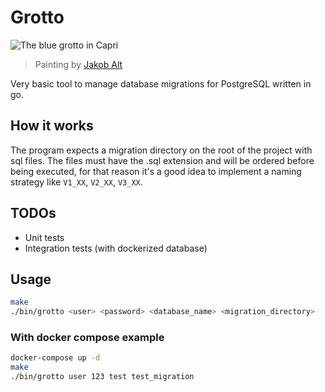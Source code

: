 # Grotto

![The blue grotto in Capri](https://upload.wikimedia.org/wikipedia/commons/d/d4/Jakob_Alt_-_Die_Blaue_Grotte_auf_der_Insel_Capri_-_1835-36.jpeg)
> Painting by [Jakob Alt](https://de.wikipedia.org/wiki/Jakob_Alt)

Very basic tool to manage database migrations for PostgreSQL written in go.

## How it works

The program expects a migration directory on the root of the project with sql files.
The files must have the .sql extension and will be ordered before being executed, for
that reason it's a good idea to implement a naming strategy like `V1_XX`, `V2_XX`,
`V3_XX`.

## TODOs

- Unit tests
- Integration tests (with dockerized database)

## Usage

```bash
make
./bin/grotto <user> <password> <database_name> <migration_directory>
```

### With docker compose example

```bash
docker-compose up -d
make
./bin/grotto user 123 test test_migration
```
